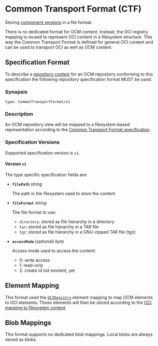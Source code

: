 # Common Transport Format (CTF)

Storing [component versions](../../../specification/elements/README.md#component-versions)
in a file format.

There is no dedicated format for OCM content. Instead,
the OCI registry mapping is reused to represent OCI content in a filesystem
structure. This way the Common Transport Format is defined for general
OCI content and can be used to transport OCI as well as OCM content.

## Specification Format

To describe a [repository context](../../../specification/elements/README.md#repository-contexts)
for an OCM repository conforming to this specification the following
repository specification format MUST be used.

### Synopsis

```
type: CommonTransportFormat/v1
```

### Description

An OCM repository view will be mapped to a
filesystem-based representation according to the [Common Transport Format specification](../../common/formatspec.md#common-transport-format).

### Specification Versions

Supported specification version is `v1`.

#### Version `v1`

The type specific specification fields are:

- **`filePath`** *string*

  The path in the filesystem used to store the content

- **`fileFormat`** *string*

  The file format to use:
    - `directory`: stored as file hierarchy in a directory
    - `tar`: stored as file hierarchy in a TAR file
    - `tgz`: stored as file hierarchy in a GNU-zipped TAR file (tgz)

- **`accessMode`** (optional) *byte*

  Access mode used to access the content:
    - 0: write access
    - 1: read-only
    - 2: create id not existent, yet


## Element Mapping

This format used the [`OCIRegistry`](../OCIRegistry/README.md#element-mapping)
element mapping to map OCM elements to OCI elements.
Those elements will then be stored according to the [OCI mapping to filesystem content](../../common/formatspec.md#common-transport-format)

## Blob Mappings

This format supports no dedicated blob mappings.
Local blobs are always stored as blobs.